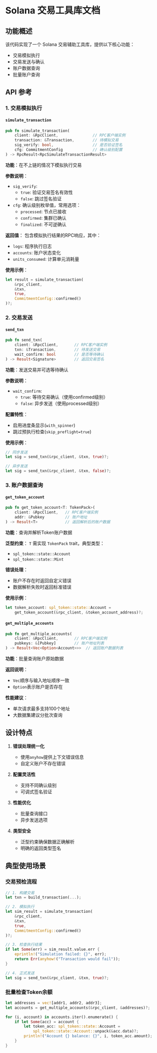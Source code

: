 # Solana 交易工具库文档

## 功能概述

该代码实现了一个 Solana 交易辅助工具库，提供以下核心功能：
- 交易模拟执行
- 交易发送与确认
- 账户数据查询
- 批量账户查询

## API 参考

### 1. 交易模拟执行

#### `simulate_transaction`

```rust
pub fn simulate_transaction(
    client: &RpcClient,               // RPC客户端实例
    transaction: &Transaction,        // 待模拟交易
    sig_verify: bool,                 // 是否验证签名
    cfg: CommitmentConfig             // 确认级别配置
) -> RpcResult<RpcSimulateTransactionResult>
```

**功能**：在不上链的情况下模拟执行交易

**参数说明**：
- `sig_verify`: 
  - `true`: 验证交易签名有效性
  - `false`: 跳过签名验证
- `cfg`: 确认级别枚举值，常用选项：
  - `processed`: 节点已接收
  - `confirmed`: 集群已确认
  - `finalized`: 不可逆确认

**返回值**：
包含模拟执行结果的RPC响应，其中：
- `logs`: 程序执行日志
- `accounts`: 账户状态变化
- `units_consumed`: 计算单元消耗量

**使用示例**：
```rust
let result = simulate_transaction(
    &rpc_client,
    &txn,
    true, 
    CommitmentConfig::confirmed()
)?;
```

### 2. 交易发送

#### `send_txn`

```rust
pub fn send_txn(
    client: &RpcClient,       // RPC客户端实例
    txn: &Transaction,        // 待发送交易
    wait_confirm: bool        // 是否等待确认
) -> Result<Signature>        // 返回交易签名
```

**功能**：发送交易并可选等待确认

**参数说明**：
- `wait_confirm`:
  - `true`: 等待交易确认（使用confirmed级别）
  - `false`: 异步发送（使用processed级别）

**配置特性**：
- 启用进度条显示(`with_spinner`)
- 跳过预执行检查(`skip_preflight=true`)

**使用示例**：
```rust
// 同步发送
let sig = send_txn(&rpc_client, &txn, true)?;

// 异步发送 
let sig = send_txn(&rpc_client, &txn, false)?;
```

### 3. 账户数据查询

#### `get_token_account`

```rust
pub fn get_token_account<T: TokenPack>(
    client: &RpcClient,   // RPC客户端实例
    addr: &Pubkey         // 账户地址
) -> Result<T>            // 返回解析后的账户数据
```

**功能**：查询并解析Token账户数据

**泛型约束**：
`T` 需实现 `TokenPack` trait，典型类型：
- `spl_token::state::Account`
- `spl_token::state::Mint`

**错误处理**：
- 账户不存在时返回自定义错误
- 数据解析失败时返回标准错误

**使用示例**：
```rust
let token_account: spl_token::state::Account = 
    get_token_account(&rpc_client, &token_account_address)?;
```

#### `get_multiple_accounts`

```rust
pub fn get_multiple_accounts(
    client: &RpcClient,       // RPC客户端实例
    pubkeys: &[Pubkey]        // 账户地址列表
) -> Result<Vec<Option<Account>>>  // 返回账户数据列表
```

**功能**：批量查询账户原始数据

**返回说明**：
- `Vec`顺序与输入地址顺序一致
- `Option`表示账户是否存在

**性能建议**：
- 单次请求最多支持100个地址
- 大数据集建议分批次查询

## 设计特点

1. **错误处理统一化**
   - 使用`anyhow`提供上下文错误信息
   - 自定义账户不存在错误

2. **配置灵活性**
   - 支持不同确认级别
   - 可调式签名验证

3. **性能优化**
   - 批量查询接口
   - 异步发送选项

4. **类型安全**
   - 泛型约束确保数据正确解析
   - 明确的返回类型签名

## 典型使用场景

### 交易预检流程
```rust
// 1. 构建交易
let txn = build_transaction(...);

// 2. 模拟执行
let sim_result = simulate_transaction(
    &rpc_client,
    &txn,
    true,
    CommitmentConfig::confirmed()
)?;

// 3. 检查执行结果
if let Some(err) = sim_result.value.err {
    eprintln!("Simulation failed: {}", err);
    return Err(anyhow!("Transaction would fail"));
}

// 4. 正式发送
let sig = send_txn(&rpc_client, &txn, true)?;
```

### 批量检查Token余额
```rust
let addresses = vec![addr1, addr2, addr3];
let accounts = get_multiple_accounts(&rpc_client, &addresses)?;

for (i, account) in accounts.iter().enumerate() {
    if let Some(acc) = account {
        let token_acc: spl_token::state::Account = 
            spl_token::state::Account::unpack(&acc.data)?;
        println!("Account {} balance: {}", i, token_acc.amount);
    }
}
```
